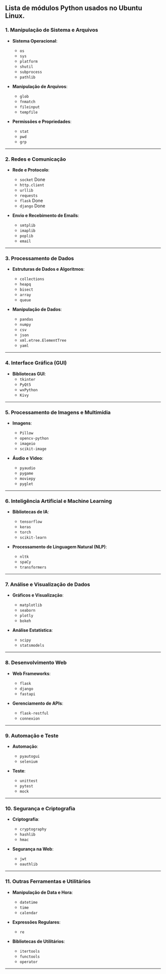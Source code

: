 Lista de módulos Python usados no Ubuntu Linux.
---

### **1. Manipulação de Sistema e Arquivos**
- **Sistema Operacional**:
  - `os`
  - `sys`
  - `platform`
  - `shutil`
  - `subprocess`
  - `pathlib`

- **Manipulação de Arquivos**:
  - `glob`
  - `fnmatch`
  - `fileinput`
  - `tempfile`

- **Permissões e Propriedades**:
  - `stat`
  - `pwd`
  - `grp`

---

### **2. Redes e Comunicação**
- **Rede e Protocolo**:
  - `socket`      Done
  - `http.client`
  - `urllib`
  - `requests`
  - `flask`       Done
  - `django`      Done

- **Envio e Recebimento de Emails**:
  - `smtplib`
  - `imaplib`
  - `poplib`
  - `email`

---

### **3. Processamento de Dados**
- **Estruturas de Dados e Algoritmos**:
  - `collections`
  - `heapq`
  - `bisect`
  - `array`
  - `queue`

- **Manipulação de Dados**:
  - `pandas`
  - `numpy`
  - `csv`
  - `json`
  - `xml.etree.ElementTree`
  - `yaml`

---

### **4. Interface Gráfica (GUI)**
- **Bibliotecas GUI**:
  - `tkinter`
  - `PyQt5`
  - `wxPython`
  - `Kivy`

---

### **5. Processamento de Imagens e Multimídia**
- **Imagens**:
  - `Pillow`
  - `opencv-python`
  - `imageio`
  - `scikit-image`

- **Áudio e Vídeo**:
  - `pyaudio`
  - `pygame`
  - `moviepy`
  - `pyglet`

---

### **6. Inteligência Artificial e Machine Learning**
- **Bibliotecas de IA**:
  - `tensorflow`
  - `keras`
  - `torch`
  - `scikit-learn`

- **Processamento de Linguagem Natural (NLP)**:
  - `nltk`
  - `spaCy`
  - `transformers`

---

### **7. Análise e Visualização de Dados**
- **Gráficos e Visualização**:
  - `matplotlib`
  - `seaborn`
  - `plotly`
  - `bokeh`

- **Análise Estatística**:
  - `scipy`
  - `statsmodels`

---

### **8. Desenvolvimento Web**
- **Web Frameworks**:
  - `flask`
  - `django`
  - `fastapi`
  
- **Gerenciamento de APIs**:
  - `flask-restful`
  - `connexion`

---

### **9. Automação e Teste**
- **Automação**:
  - `pyautogui`
  - `selenium`

- **Teste**:
  - `unittest`
  - `pytest`
  - `mock`

---

### **10. Segurança e Criptografia**
- **Criptografia**:
  - `cryptography`
  - `hashlib`
  - `hmac`

- **Segurança na Web**:
  - `jwt`
  - `oauthlib`

---

### **11. Outras Ferramentas e Utilitários**
- **Manipulação de Data e Hora**:
  - `datetime`
  - `time`
  - `calendar`

- **Expressões Regulares**:
  - `re`

- **Bibliotecas de Utilitários**:
  - `itertools`
  - `functools`
  - `operator`

---
